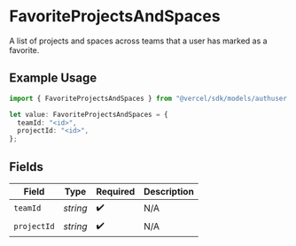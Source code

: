 # FavoriteProjectsAndSpaces

A list of projects and spaces across teams that a user has marked as a favorite.

## Example Usage

```typescript
import { FavoriteProjectsAndSpaces } from "@vercel/sdk/models/authuser.js";

let value: FavoriteProjectsAndSpaces = {
  teamId: "<id>",
  projectId: "<id>",
};
```

## Fields

| Field              | Type               | Required           | Description        |
| ------------------ | ------------------ | ------------------ | ------------------ |
| `teamId`           | *string*           | :heavy_check_mark: | N/A                |
| `projectId`        | *string*           | :heavy_check_mark: | N/A                |
